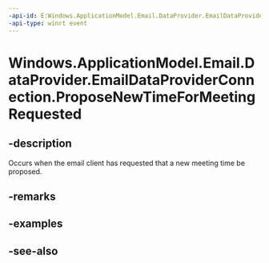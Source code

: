 ```yaml
---
-api-id: E:Windows.ApplicationModel.Email.DataProvider.EmailDataProviderConnection.ProposeNewTimeForMeetingRequested
-api-type: winrt event
---
```


<!-- Event syntax
public event Windows.Foundation.TypedEventHandler ProposeNewTimeForMeetingRequested<Windows.ApplicationModel.Email.DataProvider.EmailDataProviderConnection,  Windows.ApplicationModel.Email.DataProvider.EmailMailboxProposeNewTimeForMeetingRequestEventArgs>
-->

# Windows.ApplicationModel.Email.DataProvider.EmailDataProviderConnection.ProposeNewTimeForMeetingRequested

## -description
Occurs when the email client has requested that a new meeting time be proposed.

## -remarks

## -examples

## -see-also
